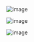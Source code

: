 ![image](https://github.com/Pandimadevi02/EMOTION-RECOGNITION-FROM-RECORDED-SPEECH/assets/113016781/d067567f-2123-4a86-a6c2-f1ca98776752)

![image](https://github.com/Pandimadevi02/EMOTION-RECOGNITION-FROM-RECORDED-SPEECH/assets/113016781/ad97a417-ccc8-424f-9140-b8733d4b8f13)

![image](https://github.com/Pandimadevi02/EMOTION-RECOGNITION-FROM-RECORDED-SPEECH/assets/113016781/4afb6f69-91ed-40fc-ba25-67972cb6db56)
